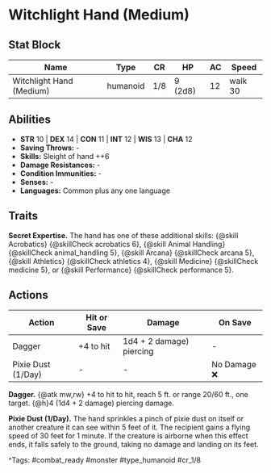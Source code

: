 # Witchlight Hand (Medium)

## Stat Block

| Name | Type | CR | HP | AC | Speed |
|------|------|----|----|----|-------|
| Witchlight Hand (Medium) | humanoid | 1/8 | 9 (2d8) | 12 | walk 30 |

## Abilities

- **STR** 10 | **DEX** 14 | **CON** 11 | **INT** 12 | **WIS** 13 | **CHA** 12
- **Saving Throws:** -  
- **Skills:** Sleight of hand ++6  
- **Damage Resistances:** -  
- **Condition Immunities:** -  
- **Senses:** -  
- **Languages:** Common plus any one language

## Traits

**Secret Expertise.** The hand has one of these additional skills: {@skill Acrobatics} {@skillCheck acrobatics 6}, {@skill Animal Handling} {@skillCheck animal_handling 5}, {@skill Arcana} {@skillCheck arcana 5}, {@skill Athletics} {@skillCheck athletics 4}, {@skill Medicine} {@skillCheck medicine 5}, or {@skill Performance} {@skillCheck performance 5}.


## Actions

| Action | Hit or Save | Damage | On Save |
|--------|--------------|--------|----------|
| Dagger | +4 to hit | 1d4 + 2 damage) piercing | - |
| Pixie Dust (1/Day) | - | - | No Damage ❌ |

**Dagger.** {@atk mw,rw} +4 to hit to hit, reach 5 ft. or range 20/60 ft., one target. {@h}4 (1d4 + 2 damage) piercing damage.

**Pixie Dust (1/Day).** The hand sprinkles a pinch of pixie dust on itself or another creature it can see within 5 feet of it. The recipient gains a flying speed of 30 feet for 1 minute. If the creature is airborne when this effect ends, it falls safely to the ground, taking no damage and landing on its feet.


^Tags: #combat_ready #monster #type_humanoid #cr_1/8